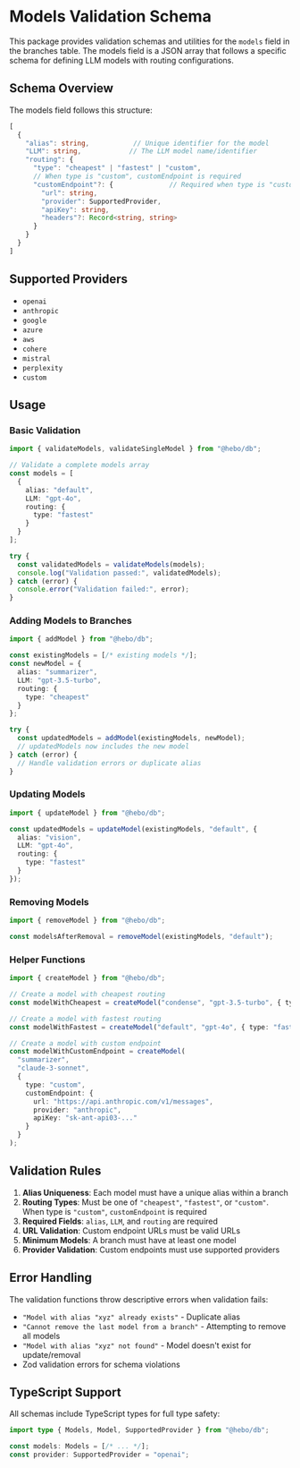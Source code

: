 # Models Validation Schema

This package provides validation schemas and utilities for the `models` field in the branches table. The models field is a JSON array that follows a specific schema for defining LLM models with routing configurations.

## Schema Overview

The models field follows this structure:

```typescript
[
  {
    "alias": string,           // Unique identifier for the model
    "LLM": string,            // The LLM model name/identifier
    "routing": {
      "type": "cheapest" | "fastest" | "custom",
      // When type is "custom", customEndpoint is required
      "customEndpoint"?: {              // Required when type is "custom"
        "url": string,
        "provider": SupportedProvider,
        "apiKey": string,
        "headers"?: Record<string, string>
      }
    }
  }
]
```

## Supported Providers

- `openai`
- `anthropic`
- `google`
- `azure`
- `aws`
- `cohere`
- `mistral`
- `perplexity`
- `custom`

## Usage

### Basic Validation

```typescript
import { validateModels, validateSingleModel } from "@hebo/db";

// Validate a complete models array
const models = [
  {
    alias: "default",
    LLM: "gpt-4o",
    routing: {
      type: "fastest"
    }
  }
];

try {
  const validatedModels = validateModels(models);
  console.log("Validation passed:", validatedModels);
} catch (error) {
  console.error("Validation failed:", error);
}
```

### Adding Models to Branches

```typescript
import { addModel } from "@hebo/db";

const existingModels = [/* existing models */];
const newModel = {
  alias: "summarizer",
  LLM: "gpt-3.5-turbo",
  routing: {
    type: "cheapest"
  }
};

try {
  const updatedModels = addModel(existingModels, newModel);
  // updatedModels now includes the new model
} catch (error) {
  // Handle validation errors or duplicate alias
}
```

### Updating Models

```typescript
import { updateModel } from "@hebo/db";

const updatedModels = updateModel(existingModels, "default", {
  alias: "vision",
  LLM: "gpt-4o",
  routing: {
    type: "fastest"
  }
});
```

### Removing Models

```typescript
import { removeModel } from "@hebo/db";

const modelsAfterRemoval = removeModel(existingModels, "default");
```

### Helper Functions

```typescript
import { createModel } from "@hebo/db";

// Create a model with cheapest routing
const modelWithCheapest = createModel("condense", "gpt-3.5-turbo", { type: "cheapest" });

// Create a model with fastest routing
const modelWithFastest = createModel("default", "gpt-4o", { type: "fastest" });

// Create a model with custom endpoint
const modelWithCustomEndpoint = createModel(
  "summarizer",
  "claude-3-sonnet",
  {
    type: "custom",
    customEndpoint: {
      url: "https://api.anthropic.com/v1/messages",
      provider: "anthropic",
      apiKey: "sk-ant-api03-..."
    }
  }
);
```

## Validation Rules

1. **Alias Uniqueness**: Each model must have a unique alias within a branch
2. **Routing Types**: Must be one of `"cheapest"`, `"fastest"`, or `"custom"`. When type is `"custom"`, `customEndpoint` is required
3. **Required Fields**: `alias`, `LLM`, and `routing` are required
4. **URL Validation**: Custom endpoint URLs must be valid URLs
5. **Minimum Models**: A branch must have at least one model
6. **Provider Validation**: Custom endpoints must use supported providers

## Error Handling

The validation functions throw descriptive errors when validation fails:

- `"Model with alias "xyz" already exists"` - Duplicate alias
- `"Cannot remove the last model from a branch"` - Attempting to remove all models
- `"Model with alias "xyz" not found"` - Model doesn't exist for update/removal
- Zod validation errors for schema violations

## TypeScript Support

All schemas include TypeScript types for full type safety:

```typescript
import type { Models, Model, SupportedProvider } from "@hebo/db";

const models: Models = [/* ... */];
const provider: SupportedProvider = "openai";
```

 
